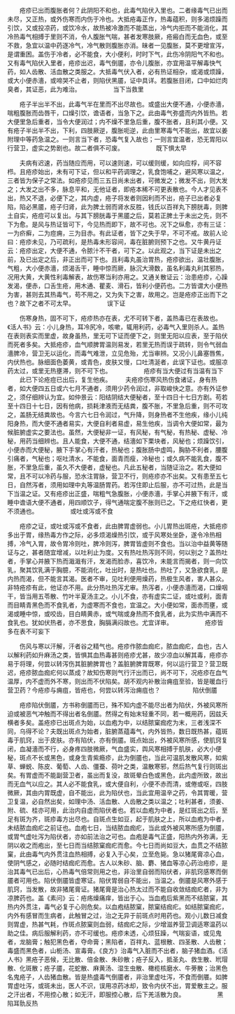<!-- { "loadSidebar": true } -->
　　疮疹已出而腹胀者何？此阴阳不和也，此毒气陷伏入里也。二者缘毒气已出而未尽，又正热，或外伤寒而内伤于冷也。大抵疮毒正作，热毒蕴积，则多渴烦躁而引饮，又或投凉药，或饮冷水，故热被冷激而不能蒸出，冷气内拒而不能消化，其冷热毒气相搏于里则不消，令人腹胀气喘，甚者发寒肢厥，疮瘢白而无血色，或至不救，急宜以温中药逐冷气，冷气散则腹胀亦消。昧者一见腹胀，莫不更增宣泻，是谓重困。盖伤于冷者，必不能食，大小便利，时时下气，此伤冷阴阳气不和也。又有毒气陷伏入里者，疮疹出迟，毒气倒靥，亦令儿腹胀，亦宜用温平解毒快气药，如人齿散、活血散之类服之。大抵毒气伏入者，必有热证相杂，或渴或烦躁，或大小便赤濇，或啼哭不止者，则陷伏黑靥，证中具详。若腹胀目闭，口中如烂肉臭者，其证恶，此为难治。
　　　　　当下当救里

　　疮子半出半不出，此毒气半在里而不出尽故也。或盛出大便不通，小便赤濇，喘粗腹胀而齿唇干，口燥引饮，谵语者，当急下之。此由毒气弥盛而内外皆热。若大便里急后重者，当令大便润过；内不燥不里急后重，腹不胀者，且利其小便。又有疮子半出半不出，下利，四肢厥逆，腹胀呃逆，此由里寒毒气不能出，故宜以姜附理中等药急温之。一则言当下者，恐毒气复入故也；一则言宜温者，恐无胃阳以行营卫，虚实之势剧也。故二者俱不可废。
　　　　　既下惧太早

　　夫病有迟速，药当随应而用，可以速则速，可以缓则缓，如向应桴，间不容栉。且疮疹始出，未有可下证，但以和平药调理之，乳食饱哺之，避风寒以温之，三者皆为保子之常法。如疮疹见而三五日尚未出者，可微发之；微发不出，则大发之；大发之出不多，脉息平和，无他证者，即疮本稀不可更表散也。今人才见表不出，热又不退，必便下之，其内虚，疮子将发者则因利而不出，疮子已出者必复陷，陷必黑靥，疮子归肾，此为脾土弱而肾水反胜，钱氏以百祥丸下膀胱毒，则脾土自实，疮痘可以复出。与其下膀胱毒于黑靥之后，莫若正脾土于未出之先，则不下为愈。是风与热证皆可下，今见热而即下，故不可也。况下之纵愈，亦有三证：一为疥癣，二为痘痈，三为目赤。有此证者，皆下之失于早，不可不戒。故前人论曰：疮疹未见，乃可疏利，是热毒未形容间，毒在脏腑则预下之也。又牛黄丹证云：疮疹出定，大便不通，令脓汁不干者，可下之。以此观之，当下证是未出之前，及已出定之后，非正出而可下也。且利毒丸虽治胃热，疮疹欲出，温壮腹胀，气粗，大小便赤濇，烦渴舌干，睡中惊而厥，脉沉大滑数，虽名利毒丸利其邪热，况用大黄，大黄性利毒解表，故伤寒当利亦用之。又通关散证云：治患疮疹，心躁发渴，便赤，口舌生疮，用木通、瞿麦、滑石，皆利小便药也。二方皆谓大小便热为害，甚则去其热毒气，苟不用之，又为失下之害，故用之。岂是疮疹正出而下之也？故下之者不可太早。
　　　　　误下证

　　伤寒身热，固不可下，疮疹热亦在表，尤不可转下者，盖热毒已在表故也。《活人书》云：小儿身热，耳冷尻冷，咳嗽，辄用利药，必毒气入里则杀人。盖热在表则表实而里虚，故身虽热，里无可下证而便下之，则里无阳以应表，至于陷伏而死者多矣。大抵疮疹，血气顺脾胃温则易发，若里无热而误于疏转，则令气弱血濇脾冷，营卫无以运化，而毒气难泄，立见危殆，尤当审辨。又况小儿鼻塞唇焦，内伏热也。脉细面色萎黄，或青色，皮肤又慢，口吐清涎者，此误下证也。或服凉药太过，或里无热壅滞，则不可下也。
　　　　　疮疹有当大便过有当温有当下
　　此已下论疮痘已出后，复生他疾。
　　夫疮疹伤寒风热伤食诸证，身有热者，如大便四五日或六七月不通者，须用少药令润过，非取峻快之意。亦有外证参之，须仔细辨认为宜。如仲景云：阳结阴结大便秘者，至十四日十七日方剧。苟若至十四日十七日，因有他病，损耗津液而无结粪，腹不胀，不里急后重，则不可攻之，盖肠无结粪故也。今言六七日令润过，气升降，则身热者不生他疾，缘小儿纯阳身热，而大便不通者易实，大便自利者易虚，易生他疾，当调令大便如常，最为候脏腑虚实之要法也。虽然，大便秘非一证，有风秘，有气秘，有热秘、虚秘、冷秘，用药当细辨也。且人能食，大便不通，结濇如下栗块者，风秘也；烦躁饮引，小便赤而大便秘，腋下手掌心有汗者，热秘也；腹胀肠中虚鸣，胸胁不利者，腰腹引痛者，气秘也；呕吐清水，不能食，面青而瘦，冷秘也；或久病不能乳食，腹不胀，不里急后重，虽久不大便者，虚秘也。凡此五秘者，当随证治之。若大便如常，且不可以冷药与服，恐水注胃脉，营卫不行，则疮疹亦不出矣。又有患至五七日，自然泻者，须用如理中丸等温肠胃药。若泻住即止后服，亦不可过热，此是当下当温之证。又有疮疹出正盛，喘粗气急腹胀，小便赤濇，手掌心并腋下有汗，或睡中谵语大便不通者，用四顺饮子，得气通喘定腹不胀则已之。下之疮红快者，更不须通也。
　　　　　或吐或泻或不食

　　疮疹之证，或吐或泻或不食者，此由脾胃虚弱也。小儿胃热出斑疮，大抵疮疹多出于胃，缘热毒方作之际，必多烦渴燥热引饮，或于风寒处坐卧，遂令冷热相搏，冷气入胃，故令胃冷则吐，脾冷则泻，脾胃皆虚则不食也。当以治中益黄等随证与之，甚者随宜增减，以吐利止为度。又有热吐热泻则不同，何以别之？盖热吐者，手掌心并腋下热而濈濈有汗，发渴而脸赤，喜饮冷，未能言而揭者，则一向饮乳，聚其饮乳满于胸臆，不能消化，吐出时，是热吐也。热吐了，又急欲食乳，是内热而渴，但不能言其渴。医者不审，见吐利便用燥药，热极生风者，害人甚众。非特疮疹有此，他证亦不用。此分热吐热泻尤审。热泻者，小便赤濇而渴，口燥咽干，皆当用五苓散、竹叶半夏汤主之。小儿不食，亦有虚实二证，或吐或利，面青而目睛青黑色而不食乳者，为虚寒而不食也，宜温之。大小便如常，面赤而壅，或渴或睡中惊，或咬齿，目白睛黄赤，或气喘或身热而不食乳者，此为实热中满而不食乳也。犹如伏热者，亦不思食，胸膈满闷故也。尤宜详审。
　　　　　疮疹皆多在表不可妄下

　　伤风与寒以汗解，汗者谷之精气也。疮疹作脓血痂疕，脓血痂疕，血也，古人以解利药如升麻汤之类，皆惧其血热毒甚则疮疹尤甚，故少凉血以解其毒，疮疹亦易于将理，何尝以转泻伤其脏腑脾胃也？盖脏腑脾胃既寒，何以运行营卫？营卫既迟，疮疹脓血痂疕何以蒸成？故知伤寒则气行汗出而已，尚不可下，况疮疹在血气温厚，内不虚而外不寒，则出而不伏陷矣。胡不观内补散治痈疽至验，皆是暖血行营卫药？今疮疹与痈疽，皆疮也，何尝以转泻治痈疽也？
　　　　　陷伏倒靥

　　疮疹陷伏倒靥，方书称倒靥而已，殊不知内虚不能尽出者为陷伏，外被风寒所迫或被恶气冲触而不得出者名倒靥。然得之有始末轻重不同，若一概用药，因兹夭横者多矣。盖疮疹已出斑点为始，以血疱为中，以结脓窠痂疙为末，三者浅深不同，乌得不论？夫既出斑点为始者，脏腑蒸蕴毒气，内外皆热，数日既热甚，蕴斑毒于肌窍，出于皮肤。亦有陷伏，亦有倒靥。斑点始出，外被风寒所感，使肌窍复闭，血凝濇而不行，必身疼四肢微厥，气血盛实，舆风寒相搏于肌肤，必大小便秘，斑点不长或黑色，或身生青紫瘾疹，此为倒靥也，当此可温肌发散风寒，如紫草、蝉蜕、陈皮、葡萄、人齿、僵蚕、荷叶之类，温散寒邪，然后热气复行则斑出矣。有胃虚而不能副营卫者，虽出而复没，故斑晕白色或黑色，此内虚所致，故出而无血气以应之。其人必不能食乳，或大便自利，小便不赤而清，或倦或呕，四肢微厥，其由内胃既虚，自不能出，此为陷伏也，当此宜用温辛之药，令其胃暖，营卫复温，必自然出矣，如理中汤、活血散、人齿散之类以温之；吐利甚者，须姜、附、硫、桂亦可用，此治内自虚而陷伏者也。若以血疱为中者，是红斑出之后，至足有斑为齐，斑疹毒方出尽也。自斑点生如豆，起于肌肤之上，所以血疱为中者，未结脓血痂疕之前证也。血疱七日，当结脓血痂疕，当此或外被风寒所感为倒靥，或胃气虚吐泻为陷伏者，亦如前法治之可也。血疱是毒气正盛，阳热内外弥满，无阴以收之而疱出，至七日而当结脓窠痂疕而愈。今七日而尚如豆大，血贯之不结脓窠，此由毒气内外贯注血热相搏，必复入于心矣，立至危毙。急以猪尾膏凉心血，使阴气感之，必随时结痂疕而愈。古人以朱砂、脑、麝、猪血等凉心药治疮疹，是治其毒气已出后，心热毒气倍常则用之也，非治里自弱而陷伏者，非肌窍感寒而倒靥者可用也。陷伏倒靥皆虚寒证。陷伏胃弱自不能出，当温之。倒靥是风寒外感于肌窍，当发散，故非猪尾膏证。猪尾膏是治心热太过而不能自收敛结痂疕者，非为凉脾药也。盖《素问》云：疮疡燥痛痒，皆出于心。当血疱后紫黑而不结脓窠，其热内外贯注，毒气必复于心则危矣。以血疱结脓窠，脓窠结痂疕。如结脓窠痂疕，内外有感冒而生病者，此触冒之过，治之无异于前斑点时用药也。观小儿数日减食则胃虚，热甚气耗，作斑点脓窠则血弱，结痂疕之际，少增滋养营卫调适寒温药以助之佳。病后服解利药，亦不可缓也。疮疹未透，心烦狂躁，气喘妄语，或见鬼者，龙脑膏；触犯黑色者，夺命膏；黑陷者，百祥丸、蓝根散、四圣散、人齿散；毒盛而黑色者，山栀汤、宣毒膏。《良方》治毒气入脏而不出者，脑子猪血酒。《活人书》黑疮子恶候，无比散、倍金散、朱砂散；疮子反入，抵圣丸、救生散、玳瑁散、化斑散；疮子靥，花蛇散、麻黄汤、湿生虫散、橄榄核磨水、牛蒡散；治黑色名鬼疮子，人齿猪血散。皆是热盛毒气倒靥者，非治里虚吐泻，不食而倒餍。如脾胃虚吐泻，或斑未出，医人不识，误用凉药冰却，致令内伏不出，胃爱散主之。服之汗出者，不用控心散；如无汗，即服控心散，后下羌活散为良。
　　　　　黑陷耳骩反热

